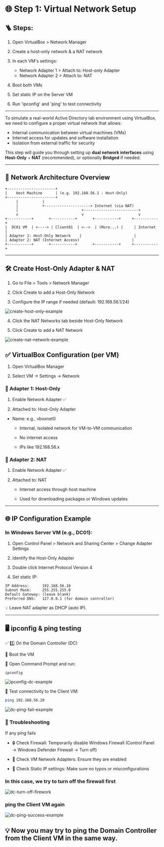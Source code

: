 # 🌐 Step 1: Virtual Network Setup

## 🪜 Steps:

1. Open VirtualBox > Network Manager

2. Create a host-only network & a NAT network

3. In each VM's settings:

     - Network Adapter 1 > Attach to: Host-only Adapter
     - Network Adapter 2 > Attach to: NAT

4. Boot both VMs

5. Set static IP on the Server VM

6. Run 'ipconfig' and 'ping' to test connectivity

---

To simulate a real-world Active Directory lab environment using VirtualBox, we need to configure a proper virtual network that allows:

- Internal communication between virtual machines (VMs)  
- Internet access for updates and software installation  
- Isolation from external traffic for security  

This step will guide you through setting up **dual network interfaces** using **Host-Only** + **NAT** (recommended), or optionally **Bridged** if needed.

---

## 🧱 Network Architecture Overview

```text
+----------------------+
|    Host Machine      | (e.g. 192.168.56.1 - Host-Only)
+----------------------+
     |           |
     |           +---------------------> Internet (via NAT)
     |                             +-------------------------+
     v                             v                         v
+-----------+       +-----------+       +-----------+     +-----------+
|  DC01 VM  | <----> | Client01  | <-->  | (More...) |     | Internet  |
| Adapter 1: Host-Only Network    |                        |
| Adapter 2: NAT (Internet Access)                        |
+-----------+       +-----------+       +-----------+     +-----------+
```

---

## 🛠️ Create Host-Only Adapter & NAT

1. Go to File > Tools > Network Manager

2. Click Create to add a Host-Only Network

3. Configure the IP range if needed (default: 192.168.56.1/24)

![create-host-only-example](https://raw.githubusercontent.com/ProJensen/active-directory-lab/refs/heads/main/screenshot/create-host-only-example.png)

4. Click the NAT Networks tab beside Host-Only Network

5. Click Create to add a NAT Network

![create-nat-network-example](https://raw.githubusercontent.com/ProJensen/active-directory-lab/refs/heads/main/screenshot/create-nat-network-example.png)

## ✅ VirtualBox Configuration (per VM)

1. Open VirtualBox Manager

2. Select VM → Settings → Network

### 🔌 Adapter 1: Host-Only

1. Enable Network Adapter ✅

2. Attached to: Host-Only Adapter

- Name: e.g., vboxnet0

     - Internal, isolated network for VM-to-VM communication

     - No internet access

     - IPs like 192.168.56.x


### 🔌 Adapter 2: NAT

1. Enable Network Adapter ✅

2. Attached to: NAT

     - Internet access through host machine

     - Used for downloading packages or Windows updates

---

## 🌐 IP Configuration Example

### In Windows Server VM (e.g., DC01):

1. Open Control Panel > Network and Sharing Center > Change Adapter Settings

2. Identify the Host-Only Adapter

3. Double click Internet Protocol Version 4

4. Set static IP:

```
IP Address:      192.168.56.10
Subnet Mask:     255.255.255.0
Default Gateway: (leave blank)
Preferred DNS:   127.0.0.1 (for domain controller)
```

💡 Leave NAT adapter as DHCP (auto IP).

---

## 🖥️ ipconfig & ping testing

✅ 1️⃣ On the Domain Controller (DC)

🔹 Boot the VM

🔹 Open Command Prompt and run:

```bash
ipconfig
```

![ipconfig-dc-example](https://raw.githubusercontent.com/ProJensen/active-directory-lab/refs/heads/main/screenshot/ipconfig-dc-example.png)

🔹  Test connectivity to the Client VM:

```bash
ping 192.168.56.20
```

![dc-ping-fail-example](https://raw.githubusercontent.com/ProJensen/active-directory-lab/refs/heads/main/screenshot/dc-ping-fail-example.png)

### 🧯 Troubleshooting

If any ping fails

- 🔒 Check Firewall: Temporarily disable Windows Firewall (Control Panel → Windows Defender Firewall → Turn off)

- 🧩 Check VM Network Adapters: Ensure they are enabled

- 📝 Check Static IP settings: Make sure no typos or misconfigurations

### In this case, we try to turn off the firewall first

![dc-turn-off-firework](https://raw.githubusercontent.com/ProJensen/active-directory-lab/refs/heads/main/screenshot/dc-turn-off-firework.png)

### ping the Client VM again

![dc-ping-success-example](https://raw.githubusercontent.com/ProJensen/active-directory-lab/refs/heads/main/screenshot/dc-ping-success-example%20(1).png)

## 💡 Now you may try to ping the Domain Controller from the Client VM in the same way.
